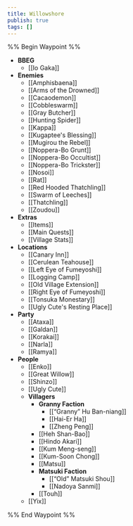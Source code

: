 ```yaml
---
title: Willowshore
publish: true
tags: []
---
```

%% Begin Waypoint %%
- **BBEG**
	- [[Io Gaka]]
- **Enemies**
	- [[Amphisbaena]]
	- [[Arms of the Drowned]]
	- [[Cacaodemon]]
	- [[Cobbleswarm]]
	- [[Gray Butcher]]
	- [[Hunting Spider]]
	- [[Kappa]]
	- [[Kugaptee's Blessing]]
	- [[Mugirou the Rebel]]
	- [[Noppera-Bo Grunt]]
	- [[Noppera-Bo Occultist]]
	- [[Noppera-Bo Trickster]]
	- [[Nosoi]]
	- [[Rat]]
	- [[Red Hooded Thatchling]]
	- [[Swarm of Leeches]]
	- [[Thatchling]]
	- [[Zoudou]]
- **Extras**
	- [[Items]]
	- [[Main Quests]]
	- [[Village Stats]]
- **Locations**
	- [[Canary Inn]]
	- [[Cerulean Teahouse]]
	- [[Left Eye of Fumeyoshi]]
	- [[Logging Camp]]
	- [[Old Village Extension]]
	- [[Right Eye of Fumeyoshi]]
	- [[Tonsuka Monestary]]
	- [[Ugly Cute's Resting Place]]
- **Party**
	- [[Ataxa]]
	- [[Galdan]]
	- [[Korakai]]
	- [[Narla]]
	- [[Ramya]]
- **People**
	- [[Enko]]
	- [[Great Willow]]
	- [[Shinzo]]
	- [[Ugly Cute]]
	- **Villagers**
		- **Granny Faction**
			- [[“Granny” Hu Ban-niang]]
			- [[Hai-Er Ha]]
			- [[Zheng Peng]]
		- [[Heh Shan-Bao]]
		- [[Hindo Akari]]
		- [[Kum Meng-seng]]
		- [[Kum-Soon Chong]]
		- [[Matsu]]
		- **Matsuki Faction**
			- [[“Old” Matsuki Shou]]
			- [[Nadoya Sanmi]]
		- [[Touh]]
	- [[Yix]]

%% End Waypoint %%

